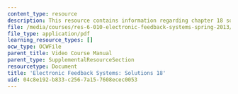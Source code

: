 ```yaml
---
content_type: resource
description: This resource contains information regarding chapter 18 solutions.
file: /media/courses/res-6-010-electronic-feedback-systems-spring-2013/04c8e192b833c2567a157608ecec0053_MITRES_6-010S13_sol18.pdf
file_type: application/pdf
learning_resource_types: []
ocw_type: OCWFile
parent_title: Video Course Manual
parent_type: SupplementalResourceSection
resourcetype: Document
title: 'Electronic Feedback Systems: Solutions 18'
uid: 04c8e192-b833-c256-7a15-7608ecec0053
---
```

